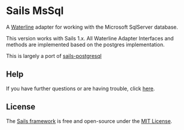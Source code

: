 # Sails MsSql

A [Waterline](http://waterlinejs.org) adapter for working with the Microsoft SqlServer database.

This version works with Sails 1.x.  All Waterline Adapter Interfaces and methods are implemented based on
 the postgres implementation. 

This is largely a port of [sails-postgresql](https://github.com/balderdashy/sails-postgresql)

## Help

If you have further questions or are having trouble, click [here](https://github.com/vijaykonnackal/sails-mssql/issues).

## License

The [Sails framework](http://sailsjs.com) is free and open-source under the [MIT License](http://sailsjs.com/license).
